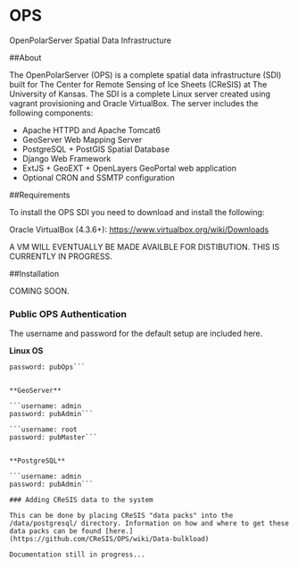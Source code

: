 OPS
===

OpenPolarServer Spatial Data Infrastructure

##About

The OpenPolarServer (OPS) is a complete spatial data infrastructure (SDI) built for The Center for Remote Sensing of Ice Sheets (CReSIS) at The University of Kansas. The SDI is a complete Linux server created using vagrant provisioning and Oracle VirtualBox. The server includes the following components:

* Apache HTTPD and Apache Tomcat6
* GeoServer Web Mapping Server
* PostgreSQL + PostGIS Spatial Database
* Django Web Framework
* ExtJS + GeoEXT + OpenLayers GeoPortal web application
* Optional CRON and SSMTP configuration
 
##Requirements

To install the OPS SDI you need to download and install the following:

Oracle VirtualBox (4.3.6+): https://www.virtualbox.org/wiki/Downloads

A VM WILL EVENTUALLY BE MADE AVAILBLE FOR DISTIBUTION. THIS IS CURRENTLY IN PROGRESS.

##Installation

COMING SOON.

### Public OPS Authentication

The username and password for the default setup are included here.

**Linux OS**

```username: ops
password: pubOps```


**GeoServer**

```username: admin
password: pubAdmin```

```username: root
password: pubMaster```


**PostgreSQL**

```username: admin
password: pubAdmin```

### Adding CReSIS data to the system

This can be done by placing CReSIS "data packs" into the /data/postgresql/ directory. Information on how and where to get these data packs can be found [here.](https://github.com/CReSIS/OPS/wiki/Data-bulkload)

Documentation still in progress...
